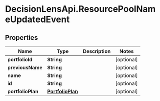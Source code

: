 # DecisionLensApi.ResourcePoolNameUpdatedEvent

## Properties
Name | Type | Description | Notes
------------ | ------------- | ------------- | -------------
**portfolioId** | **String** |  | [optional] 
**previousName** | **String** |  | [optional] 
**name** | **String** |  | [optional] 
**id** | **String** |  | [optional] 
**portfolioPlan** | [**PortfolioPlan**](PortfolioPlan.md) |  | [optional] 


